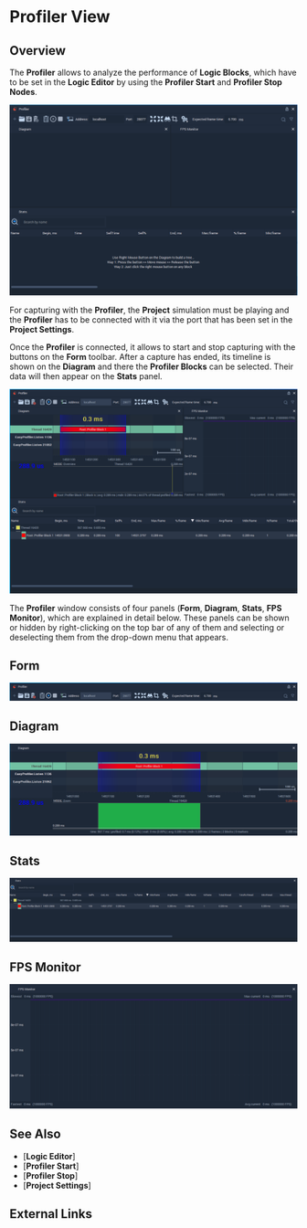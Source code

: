 # Profiler View

## Overview

The **Profiler** allows to analyze the performance of **Logic Blocks**, which have to be set in the **Logic Editor** by using the **Profiler Start** and **Profiler Stop** **Nodes**.

![](../.gitbook/assets/profiler-view.png)

For capturing with the **Profiler**, the **Project** simulation must be playing and the **Profiler** has to be connected with it via the port that has been set in the **Project Settings**.

Once the **Profiler** is connected, it allows to start and stop capturing with the buttons on the **Form** toolbar. After a capture has ended, its timeline is shown on the **Diagram** and there the **Profiler Blocks** can be selected. Their data will then appear on the **Stats** panel.

![](../.gitbook/assets/profiler-view-connected.png)

The **Profiler** window consists of four panels (**Form**, **Diagram**, **Stats**, **FPS Monitor**), which are explained in detail below. These panels can be shown or hidden by right-clicking on the top bar of any of them and selecting or deselecting them from the drop-down menu that appears.

## Form

![](../.gitbook/assets/profiler-form.png)

## Diagram

![](../.gitbook/assets/profiler-diagram.png)

## Stats

![](../.gitbook/assets/profiler-stats.png)

## FPS Monitor

![](../.gitbook/assets/profiler-fps-monitor.png)

## See Also

* [**Logic Editor**]
* [**Profiler Start**]
* [**Profiler Stop**]
* [**Project Settings**]

## External Links